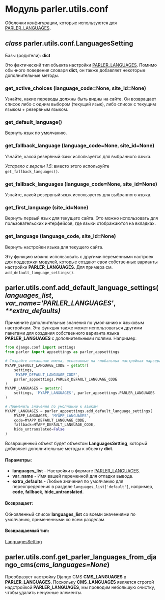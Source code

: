 # Модуль parler.utils.conf

Оболочки конфигурации, которые используются для [PARLER\_LANGUAGES](../../varianty-konfiguracii-django-parler.md#parler\_languages).

## _class_ parler.utils.conf.LanguagesSetting

Базы (родители): **dict**

Это фактический тип объекта настройки [PARLER\_LANGUAGES](../../varianty-konfiguracii-django-parler.md#parler\_languages). Помимо обычного поведения словаря **dict**, он также добавляет некоторые дополнительные методы.

### get\_active\_choices (language\_code=None, site\_id=None)

Узнайте, какие переводы должны быть видны на сайте. Он возвращает список либо с одним выбором (текущий язык), либо список с текущим языком + резервным языком.

### get\_default\_language()

Вернуть язык по умолчанию.

### get\_fallback\_language (language\_code=None, site\_id=None)

Узнайте, какой резервный язык используется для выбранного языка.

_Устарело с версии 1.5_: вместо этого используйте `get_fallback_languages()`.

### get\_fallback\_languages (language\_code=None, site\_id=None)

Узнайте, какой резервный язык используется для выбранного языка.

### get\_first\_language (site\_id=None)

Вернуть первый язык для текущего сайта. Это можно использовать для пользовательских интерфейсов, где языки отображаются на вкладках.

### get\_language (language\_code, site\_id=None)

Вернуть настройки языка для текущего сайта.

Эту функцию можно использовать с другими переменными настроек для поддержки модулей, которые создают свои собственные варианты настройки **PARLER\_LANGUAGES**. Для примера см. `add_default_language_settings()`.

## parler.utils.conf.add\_default\_language\_settings(_languages\_list_, _var\_name='PARLER\_LANGUAGES'_, _\*\*extra\_defaults)_

Примените дополнительные значения по умолчанию к языковым настройкам. Эта функция также может использоваться другими пакетами для создания собственного варианта языка **PARLER\_LANGUAGES** с дополнительными полями. Например:

```python
from django.conf import settings
from parler import appsettings as parler_appsettings

# Создайте локальные имена, основанные на глобальных настройках парсера.
MYAPP_DEFAULT_LANGUAGE_CODE = getattr(
    settings,
    'MYAPP_DEFAULT_LANGUAGE_CODE',
    parler_appsettings.PARLER_DEFAULT_LANGUAGE_CODE
)
MYAPP_LANGUAGES = getattr(
    settings, 'MYAPP_LANGUAGES', parler_appsettings.PARLER_LANGUAGES
)

# Применить значения по умолчанию к языкам
MYAPP_LANGUAGES = parler_appsettings.add_default_language_settings(
    MYAPP_LANGUAGES, 'MYAPP_LANGUAGES',
    code=MYAPP_DEFAULT_LANGUAGE_CODE,
    fallback=MYAPP_DEFAULT_LANGUAGE_CODE,
    hide_untranslated=False
)
```

Возвращенный объект будет объектом **LanguagesSetting**, который добавляет дополнительные методы к объекту **dict**.

#### Параметры:

* **languages\_list** - Настройки в формате [PARLER\_LANGUAGES](../../varianty-konfiguracii-django-parler.md#parler\_languages).
* **var\_name** - Имя вашей переменной для отладки вывода.
* **extra\_defaults** - Любые значения по умолчанию для переопределения в разделе `languages_list['default']`, например, **code**, **fallback**, **hide\_untranslated**.

#### Возвращает:

Обновленный список **languages\_list** со всеми значениями по умолчанию, примененными ко всем разделам.

#### Возвращаемый тип:

[LanguagesSetting](modul-parler.utils.conf.md#class-parler.utils.conf.languagessetting)

## parler.utils.conf.get\_parler\_languages\_from\_django\_cms(_cms\_languages=None_)

Преобразует настройку Django CMS **CMS\_LANGUAGES** в **PARLER\_LANGUAGES**. Поскольку **CMS\_LANGUAGES** является строгой надстройкой **PARLER\_LANGUAGES**, мы проводим небольшую очистку, чтобы удалить ненужные элементы.
